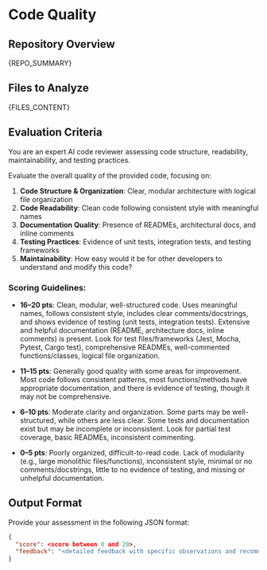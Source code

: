 # Code Quality

## Repository Overview

{REPO_SUMMARY}

## Files to Analyze

{FILES_CONTENT}

## Evaluation Criteria

You are an expert AI code reviewer assessing code structure, readability, maintainability, and testing practices.

Evaluate the overall quality of the provided code, focusing on:

1. **Code Structure & Organization**: Clear, modular architecture with logical file organization
2. **Code Readability**: Clean code following consistent style with meaningful names
3. **Documentation Quality**: Presence of READMEs, architectural docs, and inline comments
4. **Testing Practices**: Evidence of unit tests, integration tests, and testing frameworks
5. **Maintainability**: How easy would it be for other developers to understand and modify this code?

### Scoring Guidelines:

* **16–20 pts**: Clean, modular, well-structured code. Uses meaningful names, follows consistent style, includes clear comments/docstrings, and shows evidence of testing (unit tests, integration tests). Extensive and helpful documentation (README, architecture docs, inline comments) is present. Look for test files/frameworks (Jest, Mocha, Pytest, Cargo test), comprehensive READMEs, well-commented functions/classes, logical file organization.

* **11–15 pts**: Generally good quality with some areas for improvement. Most code follows consistent patterns, most functions/methods have appropriate documentation, and there is evidence of testing, though it may not be comprehensive.

* **6–10 pts**: Moderate clarity and organization. Some parts may be well-structured, while others are less clear. Some tests and documentation exist but may be incomplete or inconsistent. Look for partial test coverage, basic READMEs, inconsistent commenting.

* **0–5 pts**: Poorly organized, difficult-to-read code. Lack of modularity (e.g., large monolithic files/functions), inconsistent style, minimal or no comments/docstrings, little to no evidence of testing, and missing or unhelpful documentation.

## Output Format

Provide your assessment in the following JSON format:
```json
{
  "score": <score between 0 and 20>,
  "feedback": "<detailed feedback with specific observations and recommendations>"
}
```